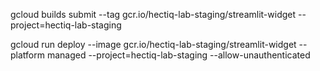 
gcloud builds submit --tag gcr.io/hectiq-lab-staging/streamlit-widget --project=hectiq-lab-staging

gcloud run deploy --image gcr.io/hectiq-lab-staging/streamlit-widget --platform managed --project=hectiq-lab-staging --allow-unauthenticated